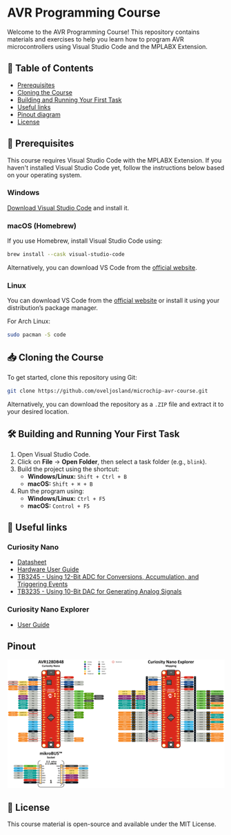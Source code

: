 # AVR Programming Course
Welcome to the AVR Programming Course! This repository contains materials and exercises to help you learn how to program AVR microcontrollers using Visual Studio Code and the MPLABX Extension.

## 📜 Table of Contents
- [Prerequisites](#prerequisites)
- [Cloning the Course](#cloning-the-course)
- [Building and Running Your First Task](#building-and-running-your-first-task)
- [Useful links](#useful-links)
- [Pinout diagram](#pinout-diagram)
- [License](#license)

## 🧰 Prerequisites
This course requires Visual Studio Code with the MPLABX Extension. If you haven't installed Visual Studio Code yet, follow the instructions below based on your operating system.

### Windows
[Download Visual Studio Code](https://code.visualstudio.com/) and install it.

### macOS (Homebrew)
If you use Homebrew, install Visual Studio Code using:
```sh
brew install --cask visual-studio-code
```
Alternatively, you can download VS Code from the [official website](https://code.visualstudio.com).

### Linux
You can download VS Code from the [official website](https://code.visualstudio.com/docs/setup/linux) or install it using your distribution’s package manager.

For Arch Linux:
```sh
sudo pacman -S code
```

## 📥 Cloning the Course
To get started, clone this repository using Git:
```sh
git clone https://github.com/oveljosland/microchip-avr-course.git
```
Alternatively, you can download the repository as a `.ZIP` file and extract it to your desired location.

## 🛠️ Building and Running Your First Task
1. Open Visual Studio Code.
2. Click on **File** → **Open Folder**, then select a task folder (e.g., `blink`).
3. Build the project using the shortcut:
   - **Windows/Linux:** `Shift + Ctrl + B`
   - **macOS:** `Shift + ⌘ + B`
4. Run the program using:
   - **Windows/Linux:** `Ctrl + F5`
   - **macOS:** `Control + F5`
  
## 🧐 Useful links
### Curiosity Nano 
- [Datasheet](https://ww1.microchip.com/downloads/aemDocuments/documents/MCU08/ProductDocuments/DataSheets/AVR128DB28-32-48-64-DataSheet-DS40002247.pdf)
- [Hardware User Guide](https://ww1.microchip.com/downloads/en/DeviceDoc/AVR128DB48-Curiosity-Nano-HW-UserG-DS50003037A.pdf)
- [TB3245 - Using 12-Bit ADC for Conversions, Accumulation, and Triggering Events](https://ww1.microchip.com/downloads/aemDocuments/documents/MCU08/ApplicationNotes/ApplicationNotes/12BitADC-Conv-Accumulation-Triggering-Events-DS90003245D.pdf)
- [TB3235 - Using 10-Bit DAC for Generating Analog Signals](https://ww1.microchip.com/downloads/aemDocuments/documents/MCU08/ApplicationNotes/ApplicationNotes/Using-10Bit-DAC-for-Generating-Analog-Signals-DS90003235C.pdf)
### Curiosity Nano Explorer
- [User Guide](https://onlinedocs.microchip.com/oxy/GUID-4910ECB5-7AD0-4572-B070-CCA2E253F3CB-en-US-1/index.html)

##  Pinout
![avrpinout](img/pinout.png "Curiosity Nano Explorer Pinout")


## 📄 License
This course material is open-source and available under the MIT License.

